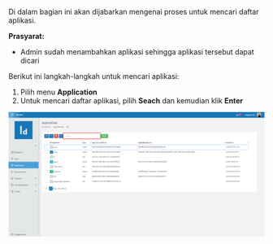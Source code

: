 Di dalam bagian ini akan dijabarkan mengenai proses untuk mencari daftar aplikasi.

**Prasyarat:**

- Admin sudah menambahkan aplikasi sehingga aplikasi tersebut dapat dicari

Berikut ini langkah-langkah untuk mencari aplikasi:

1. Pilih menu **Application**
2. Untuk mencari daftar aplikasi, pilih **Seach** dan kemudian klik **Enter**

![Gambar](_static/Gambar3.3.png/?sanitize=true)